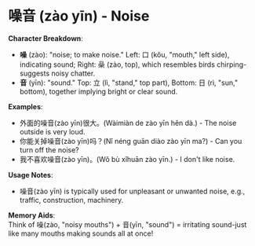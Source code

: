 # **噪音 (zào yīn) - Noise**

**Character Breakdown**:  
- **噪** (zào): "noise; to make noise." Left: 口 (kǒu, "mouth," left side), indicating sound; Right: 喿 (zào, top), which resembles birds chirping-suggests noisy chatter.  
- **音** (yīn): "sound." Top: 立 (lì, "stand," top part), Bottom: 日 (rì, "sun," bottom), together implying bright or clear sound.

**Examples**:  
- 外面的噪音(zào yīn)很大。(Wàimiàn de zào yīn hěn dà.) - The noise outside is very loud.  
- 你能关掉噪音(zào yīn)吗？(Nǐ néng guān diào zào yīn ma?) - Can you turn off the noise?  
- 我不喜欢噪音(zào yīn)。(Wǒ bù xǐhuān zào yīn.) - I don't like noise.

**Usage Notes**:  
- 噪音(zào yīn) is typically used for unpleasant or unwanted noise, e.g., traffic, construction, machinery.

**Memory Aids**:  
Think of 噪(zào, "noisy mouths") + 音(yīn, "sound") = irritating sound-just like many mouths making sounds all at once!